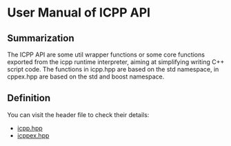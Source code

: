 # User Manual of ICPP API
## Summarization
The ICPP API are some util wrapper functions or some core functions exported from the icpp runtime interpreter, aiming at simplifying writing C++ script code. The functions in icpp.hpp are based on the std namespace, in cppex.hpp are based on the std and boost namespace.

## Definition
You can visit the header file to check their details:
 * [icpp.hpp](https://github.com/vpand/icpp/blob/main/runtime/include/icpp.hpp)
 * [icppex.hpp](https://github.com/vpand/icpp/blob/main/runtime/include/icppex.hpp)
